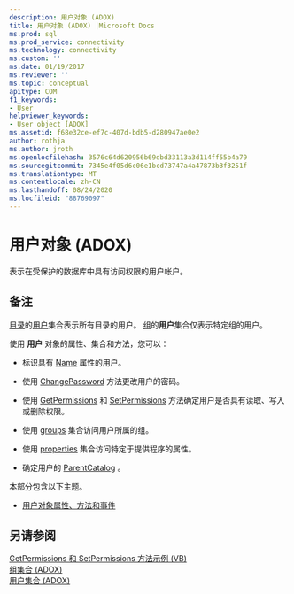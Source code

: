 ```yaml
---
description: 用户对象 (ADOX)
title: 用户对象 (ADOX) |Microsoft Docs
ms.prod: sql
ms.prod_service: connectivity
ms.technology: connectivity
ms.custom: ''
ms.date: 01/19/2017
ms.reviewer: ''
ms.topic: conceptual
apitype: COM
f1_keywords:
- User
helpviewer_keywords:
- User object [ADOX]
ms.assetid: f68e32ce-ef7c-407d-bdb5-d280947ae0e2
author: rothja
ms.author: jroth
ms.openlocfilehash: 3576c64d620956b69dbd33113a3d114ff55b4a79
ms.sourcegitcommit: 7345e4f05d6c06e1bcd73747a4a47873b3f3251f
ms.translationtype: MT
ms.contentlocale: zh-CN
ms.lasthandoff: 08/24/2020
ms.locfileid: "88769097"
---
```

# <a name="user-object-adox"></a>用户对象 (ADOX)
表示在受保护的数据库中具有访问权限的用户帐户。  
  
## <a name="remarks"></a>备注  
 [目录](./catalog-object-adox.md)的[用户](./users-collection-adox.md)集合表示所有目录的用户。 [组](./group-object-adox.md)的**用户**集合仅表示特定组的用户。  
  
 使用 **用户** 对象的属性、集合和方法，您可以：  
  
-   标识具有 [Name](./name-property-adox.md) 属性的用户。  
  
-   使用 [ChangePassword](./changepassword-method-adox.md) 方法更改用户的密码。  
  
-   使用 [GetPermissions](./getpermissions-method-adox.md) 和 [SetPermissions](./setpermissions-method-adox.md) 方法确定用户是否具有读取、写入或删除权限。  
  
-   使用 [groups](./groups-collection-adox.md) 集合访问用户所属的组。  
  
-   使用 [properties](../ado-api/properties-collection-ado.md) 集合访问特定于提供程序的属性。  
  
-   确定用户的 [ParentCatalog](./parentcatalog-property-adox.md) 。  
  
 本部分包含以下主题。  
  
-   [用户对象属性、方法和事件](./user-object-properties-methods-and-events.md)  
  
## <a name="see-also"></a>另请参阅  
 [GetPermissions 和 SetPermissions 方法示例 (VB) ](./getpermissions-and-setpermissions-methods-example-vb.md)   
 [组集合 (ADOX) ](./groups-collection-adox.md)   
 [用户集合 (ADOX)](./users-collection-adox.md)